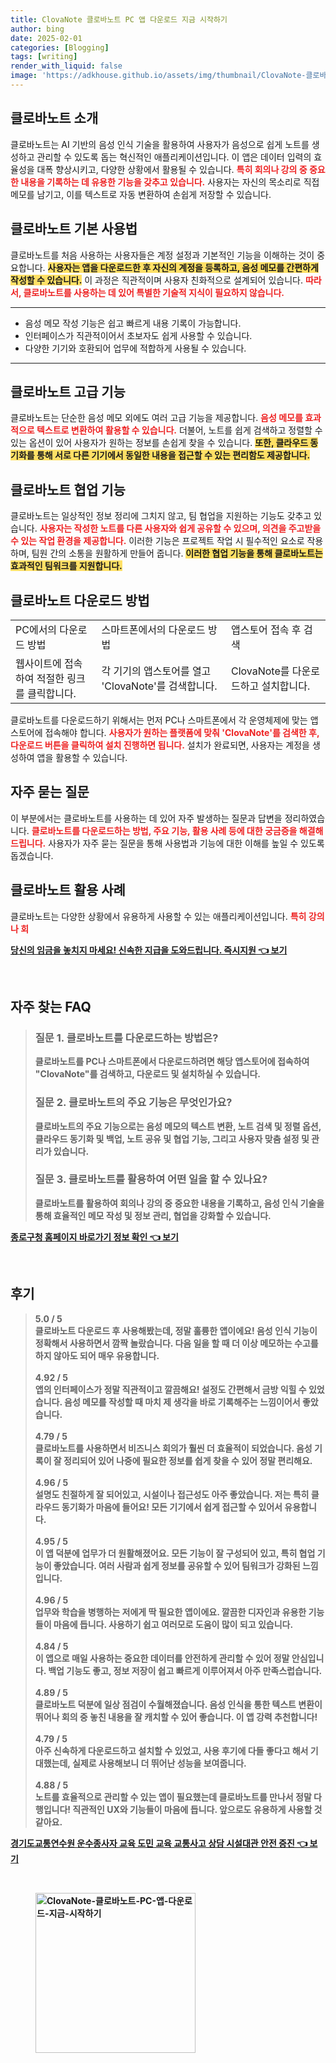 ```yaml
---
title: ClovaNote 클로바노트 PC 앱 다운로드 지금 시작하기
author: bing
date: 2025-02-01
categories: [Blogging]
tags: [writing]
render_with_liquid: false
image: 'https://adkhouse.github.io/assets/img/thumbnail/ClovaNote-클로바노트-PC-앱-다운로드-지금-시작하기.webp'
---
```



<h2 id='클로바노트_소개'>클로바노트 소개</h2>

<p>클로바노트는 AI 기반의 음성 인식 기술을 활용하여 사용자가 음성으로 쉽게 노트를 생성하고 관리할 수 있도록 돕는 혁신적인 애플리케이션입니다. 이 앱은 데이터 입력의 효율성을 대폭 향상시키고, 다양한 상황에서 활용될 수 있습니다. <b><span style="color: #ee2323;">특히 회의나 강의 중 중요한 내용을 기록하는 데 유용한 기능을 갖추고 있습니다.</span></b> 사용자는 자신의 목소리로 직접 메모를 남기고, 이를 텍스트로 자동 변환하여 손쉽게 저장할 수 있습니다.</p>

<h2 id='클로바노트_기본_사용법'>클로바노트 기본 사용법</h2>

<p>클로바노트를 처음 사용하는 사용자들은 계정 설정과 기본적인 기능을 이해하는 것이 중요합니다. <b><span style="background-color: #ffe066;">사용자는 앱을 다운로드한 후 자신의 계정을 등록하고, 음성 메모를 간편하게 작성할 수 있습니다.</span></b> 이 과정은 직관적이며 사용자 친화적으로 설계되어 있습니다. <b><span style="color: #ee2323;">따라서, 클로바노트를 사용하는 데 있어 특별한 기술적 지식이 필요하지 않습니다.</span></b></p>

<hr />

<ul>
    <li>음성 메모 작성 기능은 쉽고 빠르게 내용 기록이 가능합니다.</li>
    <li>인터페이스가 직관적이어서 초보자도 쉽게 사용할 수 있습니다.</li>
    <li>다양한 기기와 호환되어 업무에 적합하게 사용될 수 있습니다.</li>
</ul>

<hr />

<h2 id='클로바노트_고급_기능'>클로바노트 고급 기능</h2>

<p>클로바노트는 단순한 음성 메모 외에도 여러 고급 기능을 제공합니다. <b><span style="color: #ee2323;">음성 메모를 효과적으로 텍스트로 변환하여 활용할 수 있습니다.</span></b> 더불어, 노트를 쉽게 검색하고 정렬할 수 있는 옵션이 있어 사용자가 원하는 정보를 손쉽게 찾을 수 있습니다. <b><span style="background-color: #ffe066;">또한, 클라우드 동기화를 통해 서로 다른 기기에서 동일한 내용을 접근할 수 있는 편리함도 제공합니다.</span></b></p>

<h2 id='클로바노트_협업_기능'>클로바노트 협업 기능</h2>

<p>클로바노트는 일상적인 정보 정리에 그치지 않고, 팀 협업을 지원하는 기능도 갖추고 있습니다. <b><span style="color: #ee2323;">사용자는 작성한 노트를 다른 사용자와 쉽게 공유할 수 있으며, 의견을 주고받을 수 있는 작업 환경을 제공합니다.</span></b> 이러한 기능은 프로젝트 작업 시 필수적인 요소로 작용하며, 팀원 간의 소통을 원활하게 만들어 줍니다. <b><span style="background-color: #ffe066;">이러한 협업 기능을 통해 클로바노트는 효과적인 팀워크를 지원합니다.</span></b></p>

<h2 id='클로바노트_다운로드_방법'>클로바노트 다운로드 방법</h2>

<table>
    <tr>
        <td>PC에서의 다운로드 방법</td>
        <td>스마트폰에서의 다운로드 방법</td>
        <td>앱스토어 접속 후 검색</td>
    </tr>
    <tr>
        <td>웹사이트에 접속하여 적절한 링크를 클릭합니다.</td>
        <td>각 기기의 앱스토어를 열고 'ClovaNote'를 검색합니다.</td>
        <td>ClovaNote를 다운로드하고 설치합니다.</td>
    </tr>
</table>

<p>클로바노트를 다운로드하기 위해서는 먼저 PC나 스마트폰에서 각 운영체제에 맞는 앱스토어에 접속해야 합니다. <b><span style="color: #ee2323;">사용자가 원하는 플랫폼에 맞춰 'ClovaNote'를 검색한 후, 다운로드 버튼을 클릭하여 설치 진행하면 됩니다.</span></b> 설치가 완료되면, 사용자는 계정을 생성하여 앱을 활용할 수 있습니다.</p>

<h2 id='자주_묻는_질문'>자주 묻는 질문</h2>

<p>이 부분에서는 클로바노트를 사용하는 데 있어 자주 발생하는 질문과 답변을 정리하였습니다. <b><span style="color: #ee2323;">클로바노트를 다운로드하는 방법, 주요 기능, 활용 사례 등에 대한 궁금증을 해결해 드립니다.</span></b> 사용자가 자주 묻는 질문을 통해 사용법과 기능에 대한 이해를 높일 수 있도록 돕겠습니다.</p>

<h2 id='클로바노트_활용_사례'>클로바노트 활용 사례</h2>

<p><p>클로바노트는 다양한 상황에서 유용하게 사용할 수 있는 애플리케이션입니다. <b><span style="color: #ee2323;">특히 강의나 회</p>
<p><a class="click-button" title="당신의 임금을 놓치지 마세요! 신속한 지급을 도와드립니다. 즉시지원" href="https://adkhouse.github.io/posts/%EB%8B%B9%EC%8B%A0%EC%9D%98-%EC%9E%84%EA%B8%88%EC%9D%84-%EB%86%93%EC%B9%98%EC%A7%80-%EB%A7%88%EC%84%B8%EC%9A%94!-%EC%8B%A0%EC%86%8D%ED%95%9C-%EC%A7%80%EA%B8%89%EC%9D%84-%EB%8F%84%EC%99%80%EB%93%9C%EB%A6%BD%EB%8B%88%EB%8B%A4.-%EC%A6%89%EC%8B%9C%EC%A7%80%EC%9B%90/" rel="dofollow">당신의 임금을 놓치지 마세요! 신속한 지급을 도와드립니다. 즉시지원 👈 보기</a></p><br>
<h2 id='자주_찾는_FAQ'>자주 찾는 FAQ</h2>
<div itemscope="" itemtype="https://schema.org/FAQPage"> 
<blockquote> 
<div itemscope="" itemprop="mainEntity" itemtype="https://schema.org/Question"> 
<h3 itemprop="name">질문 1. 클로바노트를 다운로드하는 방법은?</h3> 
<div itemscope="" itemprop="acceptedAnswer" itemtype="https://schema.org/Answer"> 
<span itemprop="text"> 
<p>클로바노트를 PC나 스마트폰에서 다운로드하려면 해당 앱스토어에 접속하여 "ClovaNote"를 검색하고, 다운로드 및 설치하실 수 있습니다.</p> 
</span> 
</div> 
</div> 

<div itemscope="" itemprop="mainEntity" itemtype="https://schema.org/Question"> 
<h3 itemprop="name">질문 2. 클로바노트의 주요 기능은 무엇인가요?</h3> 
<div itemscope="" itemprop="acceptedAnswer" itemtype="https://schema.org/Answer"> 
<span itemprop="text"> 
<p>클로바노트의 주요 기능으로는 음성 메모의 텍스트 변환, 노트 검색 및 정렬 옵션, 클라우드 동기화 및 백업, 노트 공유 및 협업 기능, 그리고 사용자 맞춤 설정 및 관리가 있습니다.</p> 
</span> 
</div> 
</div> 

<div itemscope="" itemprop="mainEntity" itemtype="https://schema.org/Question"> 
<h3 itemprop="name">질문 3. 클로바노트를 활용하여 어떤 일을 할 수 있나요?</h3> 
<div itemscope="" itemprop="acceptedAnswer" itemtype="https://schema.org/Answer"> 
<span itemprop="text"> 
<p>클로바노트를 활용하여 회의나 강의 중 중요한 내용을 기록하고, 음성 인식 기술을 통해 효율적인 메모 작성 및 정보 관리, 협업을 강화할 수 있습니다.</p> 
</span> 
</div> 
</div> 
</blockquote> 
</div>
<p><a class="click-button" title="종로구청 홈페이지 바로가기 정보 확인" href="https://adkhouse.github.io/posts/%EC%A2%85%EB%A1%9C%EA%B5%AC%EC%B2%AD-%ED%99%88%ED%8E%98%EC%9D%B4%EC%A7%80-%EB%B0%94%EB%A1%9C%EA%B0%80%EA%B8%B0-%EC%A0%95%EB%B3%B4-%ED%99%95%EC%9D%B8/" rel="dofollow">종로구청 홈페이지 바로가기 정보 확인 👈 보기</a></p><br>
<h2 id='후기'>후기</h2>
<div itemscope itemtype="https://schema.org/Product">
  <blockquote>
  <div itemprop="review" itemscope itemtype="https://schema.org/Review">
      <div itemprop="reviewRating" itemscope itemtype="https://schema.org/Rating"> <span itemprop="ratingValue">5.0</span> / <span itemprop="bestRating">5</span> </div>
      <span itemprop="reviewBody">클로바노트 다운로드 후 사용해봤는데, 정말 훌륭한 앱이에요! 음성 인식 기능이 정확해서 사용하면서 깜짝 놀랐습니다. 다음 일을 할 때 더 이상 메모하는 수고를 하지 않아도 되어 매우 유용합니다.</span>
  </div>
  <br>
  <div itemprop="review" itemscope itemtype="https://schema.org/Review">
      <div itemprop="reviewRating" itemscope itemtype="https://schema.org/Rating"> <span itemprop="ratingValue">4.92</span> / <span itemprop="bestRating">5</span> </div>
      <span itemprop="reviewBody">앱의 인터페이스가 정말 직관적이고 깔끔해요! 설정도 간편해서 금방 익힐 수 있었습니다. 음성 메모를 작성할 때 마치 제 생각을 바로 기록해주는 느낌이어서 좋았습니다.</span>
  </div>
  <br>
  <div itemprop="review" itemscope itemtype="https://schema.org/Review">
      <div itemprop="reviewRating" itemscope itemtype="https://schema.org/Rating"> <span itemprop="ratingValue">4.79</span> / <span itemprop="bestRating">5</span> </div>
      <span itemprop="reviewBody">클로바노트를 사용하면서 비즈니스 회의가 훨씬 더 효율적이 되었습니다. 음성 기록이 잘 정리되어 있어 나중에 필요한 정보를 쉽게 찾을 수 있어 정말 편리해요.</span>
  </div>
  <br>
  <div itemprop="review" itemscope itemtype="https://schema.org/Review">
      <div itemprop="reviewRating" itemscope itemtype="https://schema.org/Rating"> <span itemprop="ratingValue">4.96</span> / <span itemprop="bestRating">5</span> </div>
      <span itemprop="reviewBody">설명도 친절하게 잘 되어있고, 시설이나 접근성도 아주 좋았습니다. 저는 특히 클라우드 동기화가 마음에 들어요! 모든 기기에서 쉽게 접근할 수 있어서 유용합니다.</span>
  </div>
  <br>
  <div itemprop="review" itemscope itemtype="https://schema.org/Review">
      <div itemprop="reviewRating" itemscope itemtype="https://schema.org/Rating"> <span itemprop="ratingValue">4.95</span> / <span itemprop="bestRating">5</span> </div>
      <span itemprop="reviewBody">이 앱 덕분에 업무가 더 원활해졌어요. 모든 기능이 잘 구성되어 있고, 특히 협업 기능이 좋았습니다. 여러 사람과 쉽게 정보를 공유할 수 있어 팀워크가 강화된 느낌입니다.</span>
  </div>
  <br>
  <div itemprop="review" itemscope itemtype="https://schema.org/Review">
      <div itemprop="reviewRating" itemscope itemtype="https://schema.org/Rating"> <span itemprop="ratingValue">4.96</span> / <span itemprop="bestRating">5</span> </div>
      <span itemprop="reviewBody">업무와 학습을 병행하는 저에게 딱 필요한 앱이에요. 깔끔한 디자인과 유용한 기능들이 마음에 듭니다. 사용하기 쉽고 여러모로 도움이 많이 되고 있습니다.</span>
  </div>
  <br>
  <div itemprop="review" itemscope itemtype="https://schema.org/Review">
      <div itemprop="reviewRating" itemscope itemtype="https://schema.org/Rating"> <span itemprop="ratingValue">4.84</span> / <span itemprop="bestRating">5</span> </div>
      <span itemprop="reviewBody">이 앱으로 매일 사용하는 중요한 데이터를 안전하게 관리할 수 있어 정말 안심입니다. 백업 기능도 좋고, 정보 저장이 쉽고 빠르게 이루어져서 아주 만족스럽습니다.</span>
  </div>
  <br>
  <div itemprop="review" itemscope itemtype="https://schema.org/Review">
      <div itemprop="reviewRating" itemscope itemtype="https://schema.org/Rating"> <span itemprop="ratingValue">4.89</span> / <span itemprop="bestRating">5</span> </div>
      <span itemprop="reviewBody">클로바노트 덕분에 일상 점검이 수월해졌습니다. 음성 인식을 통한 텍스트 변환이 뛰어나 회의 중 놓친 내용을 잘 캐치할 수 있어 좋습니다. 이 앱 강력 추천합니다!</span>
  </div>
  <br>
  <div itemprop="review" itemscope itemtype="https://schema.org/Review">
      <div itemprop="reviewRating" itemscope itemtype="https://schema.org/Rating"> <span itemprop="ratingValue">4.79</span> / <span itemprop="bestRating">5</span> </div>
      <span itemprop="reviewBody">아주 신속하게 다운로드하고 설치할 수 있었고, 사용 후기에 다들 좋다고 해서 기대했는데, 실제로 사용해보니 더 뛰어난 성능을 보여줍니다.</span>
  </div>
  <br>
  <div itemprop="review" itemscope itemtype="https://schema.org/Review">
      <div itemprop="reviewRating" itemscope itemtype="https://schema.org/Rating"> <span itemprop="ratingValue">4.88</span> / <span itemprop="bestRating">5</span> </div>
      <span itemprop="reviewBody">노트를 효율적으로 관리할 수 있는 앱이 필요했는데 클로바노트를 만나서 정말 다행입니다! 직관적인 UX와 기능들이 마음에 듭니다. 앞으로도 유용하게 사용할 것 같아요.</span>
  </div>
  </blockquote>
</div>
<p><a class="click-button" title="경기도교통연수원 운수종사자 교육 도민 교육 교통사고 상담 시설대관 안전 증진" href="https://adkhouse.github.io/posts/%EA%B2%BD%EA%B8%B0%EB%8F%84%EA%B5%90%ED%86%B5%EC%97%B0%EC%88%98%EC%9B%90-%EC%9A%B4%EC%88%98%EC%A2%85%EC%82%AC%EC%9E%90-%EA%B5%90%EC%9C%A1-%EB%8F%84%EB%AF%BC-%EA%B5%90%EC%9C%A1-%EA%B5%90%ED%86%B5%EC%82%AC%EA%B3%A0-%EC%83%81%EB%8B%B4-%EC%8B%9C%EC%84%A4%EB%8C%80%EA%B4%80-%EC%95%88%EC%A0%84-%EC%A6%9D%EC%A7%84/" rel="dofollow">경기도교통연수원 운수종사자 교육 도민 교육 교통사고 상담 시설대관 안전 증진 👈 보기</a></p><br>
<figure class="image"><img src="https://adkhouse.github.io/assets/img/thumbnail/ClovaNote-클로바노트-PC-앱-다운로드-지금-시작하기.webp" alt="ClovaNote-클로바노트-PC-앱-다운로드-지금-시작하기" width="256" height="256"></figure>